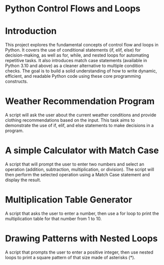 # Python Control Flows and Loops

# Introduction

This project explores the fundamental concepts of control flow and loops in Python. It covers the use of conditional statements (if, elif, else) for decision-making, as well as for, while, and nested loops for automating repetitive tasks. It also introduces match case statements (available in Python 3.10 and above) as a cleaner alternative to multiple condition checks. The goal is to build a solid understanding of how to write dynamic, efficient, and readable Python code using these core programming constructs.

# Weather Recommendation Program

A script will ask the user about the current weather conditions and provide clothing recommendations based on the input. This task aims to demonstrate the use of if, elif, and else statements to make decisions in a program.

# A simple Calculator with Match Case

A script that will prompt the user to enter two numbers and select an operation (addition, subtraction, multiplication, or division). The script will then perform the selected operation using a Match Case statement and display the result. 

# Multiplication Table Generator

A script that asks the user to enter a number, then use a for loop to print the multiplication table for that number from 1 to 10.

# Drawing Patterns with Nested Loops

A script that prompts the user to enter a positive integer, then use nested loops to print a square pattern of that size made of asterisks (*).
